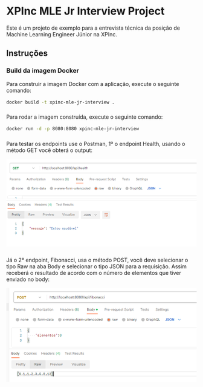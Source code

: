 # XPInc MLE Jr Interview Project

Este é um projeto de exemplo para a entrevista técnica da posição de Machine Learning Engineer Júnior na XPInc.

## Instruções

### Build da imagem Docker

Para construir a imagem Docker com a aplicação, execute o seguinte comando:

```bash
docker build -t xpinc-mle-jr-interview .
```
### 

Para rodar a imagem construída, execute o seguinte comando:

```bash
docker run -d -p 8080:8080 xpinc-mle-jr-interview
```
###

Para testar os endpoints use o Postman, 1º o endpoint Health, usando o método GET você obterá o output:

![Alt text](src/image.png)

###

Já o 2° endpoint, Fibonacci, usa o método POST, você deve selecionar o tipo Raw na aba Body e selecionar o tipo JSON para a requisição. Assim receberá o resultado de acordo com o número de elementos que tiver enviado no body:

![Alt text](src/image-1.png)